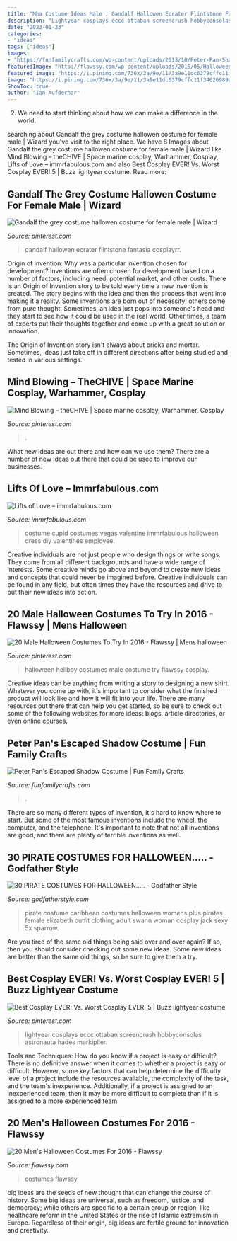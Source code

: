 ```yaml
---
title: "Mha Costume Ideas Male : Gandalf Hallowen Ecrater Flintstone Fantasia Cosplayrr"
description: "Lightyear cosplays eccc ottaban screencrush hobbyconsolas astronauta hades markiplier"
date: "2023-01-23"
categories:
- "ideas"
tags: ["ideas"]
images:
- "https://funfamilycrafts.com/wp-content/uploads/2013/10/Peter-Pan-Shadow-Costume-9-of-11.jpg"
featuredImage: "http://flawssy.com/wp-content/uploads/2016/05/Halloween-costumes-as-Iron-Man.jpg"
featured_image: "https://i.pinimg.com/736x/3a/9e/11/3a9e11dc6379cffc11f34626989d3fbe--cosplay-costumes-cosplay-ideas.jpg"
image: "https://i.pinimg.com/736x/3a/9e/11/3a9e11dc6379cffc11f34626989d3fbe--cosplay-costumes-cosplay-ideas.jpg"
ShowToc: true
author: "Ian Aufderhar"
---
```



2. We need to start thinking about how we can make a difference in the world.

	

		
searching about Gandalf the grey costume hallowen costume for female male | Wizard you've visit to the right place. We have 8 Images about Gandalf the grey costume hallowen costume for female male | Wizard like Mind Blowing – theCHIVE | Space marine cosplay, Warhammer, Cosplay, Lifts of Love – immrfabulous.com and also Best Cosplay EVER! Vs. Worst Cosplay EVER! 5 | Buzz lightyear costume. Read more:
		
    
## Gandalf The Grey Costume Hallowen Costume For Female Male | Wizard

<img loading=lazy src="https://i.pinimg.com/736x/2b/c0/57/2bc057559d68331972dc336f64d12a9c.jpg" onerror="this.onerror=null;this.src='https://tse4.mm.bing.net/th?id=OIP.g0Bz3YMD2FPgnSF3IHQphAHaKv&amp;pid=15.1';" alt="Gandalf the grey costume hallowen costume for female male | Wizard">

_Source: pinterest.com_

>gandalf hallowen ecrater flintstone fantasia cosplayrr. 

	

Origin of invention: Why was a particular invention chosen for development?
Inventions are often chosen for development based on a number of factors, including need, potential market, and other costs. There is an Origin of Invention story to be told every time a new invention is created. The story begins with the idea and then the process that went into making it a reality. 
Some inventions are born out of necessity; others come from pure thought. Sometimes, an idea just pops into someone's head and they start to see how it could be used in the real world. Other times, a team of experts put their thoughts together and come up with a great solution or innovation. 

The Origin of Invention story isn't always about bricks and mortar. Sometimes, ideas just take off in different directions after being studied and tested in various settings.

    
## Mind Blowing – TheCHIVE | Space Marine Cosplay, Warhammer, Cosplay

<img loading=lazy src="https://i.pinimg.com/736x/3a/9e/11/3a9e11dc6379cffc11f34626989d3fbe--cosplay-costumes-cosplay-ideas.jpg" onerror="this.onerror=null;this.src='https://tse3.mm.bing.net/th?id=OIP._rh96dOEnqLELyQioDSogwHaJ4&amp;pid=15.1';" alt="Mind Blowing – theCHIVE | Space marine cosplay, Warhammer, Cosplay">

_Source: pinterest.com_

>. 

	

What new ideas are out there and how can we use them?
There are a number of new ideas out there that could be used to improve our businesses.

    
## Lifts Of Love – Immrfabulous.com

<img loading=lazy src="http://immrfabulous.com/wp-content/uploads/2013/01/cupid-costume.jpg" onerror="this.onerror=null;this.src='https://tse1.mm.bing.net/th?id=OIP.YVoIsSYYaphwNvWBNA876gHaJ4&amp;pid=15.1';" alt="Lifts of Love – immrfabulous.com">

_Source: immrfabulous.com_

>costume cupid costumes vegas valentine immrfabulous halloween dress diy valentines employee. 

	

Creative individuals are not just people who design things or write songs. They come from all different backgrounds and have a wide range of interests. Some creative minds go above and beyond to create new ideas and concepts that could never be imagined before. Creative individuals can be found in any field, but often times they have the resources and drive to put their new ideas into action.

    
## 20 Male Halloween Costumes To Try In 2016 - Flawssy | Mens Halloween

<img loading=lazy src="https://i.pinimg.com/736x/d3/7c/17/d37c175571a1776baefed135d7db4783--male-halloween-costumes-hellboy-costume.jpg" onerror="this.onerror=null;this.src='https://tse2.mm.bing.net/th?id=OIP.bRBjnKiowN1-I_aiUNE1kgHaJ3&amp;pid=15.1';" alt="20 Male Halloween Costumes To Try In 2016 - Flawssy | Mens halloween">

_Source: pinterest.com_

>halloween hellboy costumes male costume try flawssy cosplay. 

	

Creative ideas can be anything from writing a story to designing a new shirt. Whatever you come up with, it's important to consider what the finished product will look like and how it will fit into your life. There are many resources out there that can help you get started, so be sure to check out some of the following websites for more ideas: blogs, article directories, or even online courses.

    
## Peter Pan&#039;s Escaped Shadow Costume | Fun Family Crafts

<img loading=lazy src="https://funfamilycrafts.com/wp-content/uploads/2013/10/Peter-Pan-Shadow-Costume-9-of-11.jpg" onerror="this.onerror=null;this.src='https://tse4.mm.bing.net/th?id=OIP.boevrqIclq5oIqiGT4LBYwHaNB&amp;pid=15.1';" alt="Peter Pan&#039;s Escaped Shadow Costume | Fun Family Crafts">

_Source: funfamilycrafts.com_

>. 

	

There are so many different types of invention, it's hard to know where to start. But some of the most famous inventions include the wheel, the computer, and the telephone. It's important to note that not all inventions are good, and there are plenty of terrible inventions as well.

    
## 30 PIRATE COSTUMES FOR HALLOWEEN..... - Godfather Style

<img loading=lazy src="http://godfatherstyle.com/wp-content/uploads/2016/09/plus-size-womens-caribbean-pirate-costume..jpg" onerror="this.onerror=null;this.src='https://tse1.mm.bing.net/th?id=OIP.we1tighXcpfrQS-RUwZRiQHaKl&amp;pid=15.1';" alt="30 PIRATE COSTUMES FOR HALLOWEEN..... - Godfather Style">

_Source: godfatherstyle.com_

>pirate costume caribbean costumes halloween womens plus pirates female elizabeth outfit clothing adult swann woman cosplay jack sexy 5x sparrow. 

	

Are you tired of the same old things being said over and over again? If so, then you should consider checking out some new ideas. Some new ideas are better than the same old things, so be sure to give them a try.

    
## Best Cosplay EVER! Vs. Worst Cosplay EVER! 5 | Buzz Lightyear Costume

<img loading=lazy src="https://i.pinimg.com/736x/d5/ab/1a/d5ab1abb48d122394d8f7c9c9a3e75cd--buzz-costume-buzz-lightyear-costume.jpg" onerror="this.onerror=null;this.src='https://tse3.mm.bing.net/th?id=OIP.aOPM1wQH_2uQPGeRVXyLeQHaJ4&amp;pid=15.1';" alt="Best Cosplay EVER! Vs. Worst Cosplay EVER! 5 | Buzz lightyear costume">

_Source: pinterest.com_

>lightyear cosplays eccc ottaban screencrush hobbyconsolas astronauta hades markiplier. 

	

Tools and Techniques: How do you know if a project is easy or difficult?
There is no definitive answer when it comes to whether a project is easy or difficult. However, some key factors that can help determine the difficulty level of a project include the resources available, the complexity of the task, and the team's inexperience. Additionally, if a project is assigned to an inexperienced team, then it may be more difficult to complete than if it is assigned to a more experienced team.

    
## 20 Men&#039;s Halloween Costumes For 2016 - Flawssy

<img loading=lazy src="http://flawssy.com/wp-content/uploads/2016/05/Halloween-costumes-as-Iron-Man.jpg" onerror="this.onerror=null;this.src='https://tse3.mm.bing.net/th?id=OIP.y_ceQYMq3gr_xUbY83FcXAHaJ4&amp;pid=15.1';" alt="20 Men&#039;s Halloween Costumes For 2016 - Flawssy">

_Source: flawssy.com_

>costumes flawssy. 

	

big ideas are the seeds of new thought that can change the course of history. Some big ideas are universal, such as freedom, justice, and democracy; while others are specific to a certain group or region, like healthcare reform in the United States or the rise of Islamic extremism in Europe. Regardless of their origin, big ideas are fertile ground for innovation and creativity.

